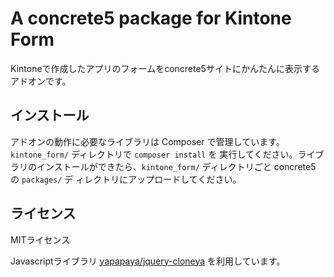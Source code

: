 # A concrete5 package for Kintone Form

Kintoneで作成したアプリのフォームをconcrete5サイトにかんたんに表示するアドオンです。

## インストール

アドオンの動作に必要なライブラリは Composer で管理しています。`kintone_form/` ディレクトリで `composer install` を
実行してください。ライブラリのインストールができたら、`kintone_form/` ディレクトリごと concrete5 の `packages/` デ
ィレクトリにアップロードしてください。

## ライセンス

MITライセンス

Javascriptライブラリ [yapapaya/jquery-cloneya](https://github.com/yapapaya/jquery-cloneya) を利用しています。
